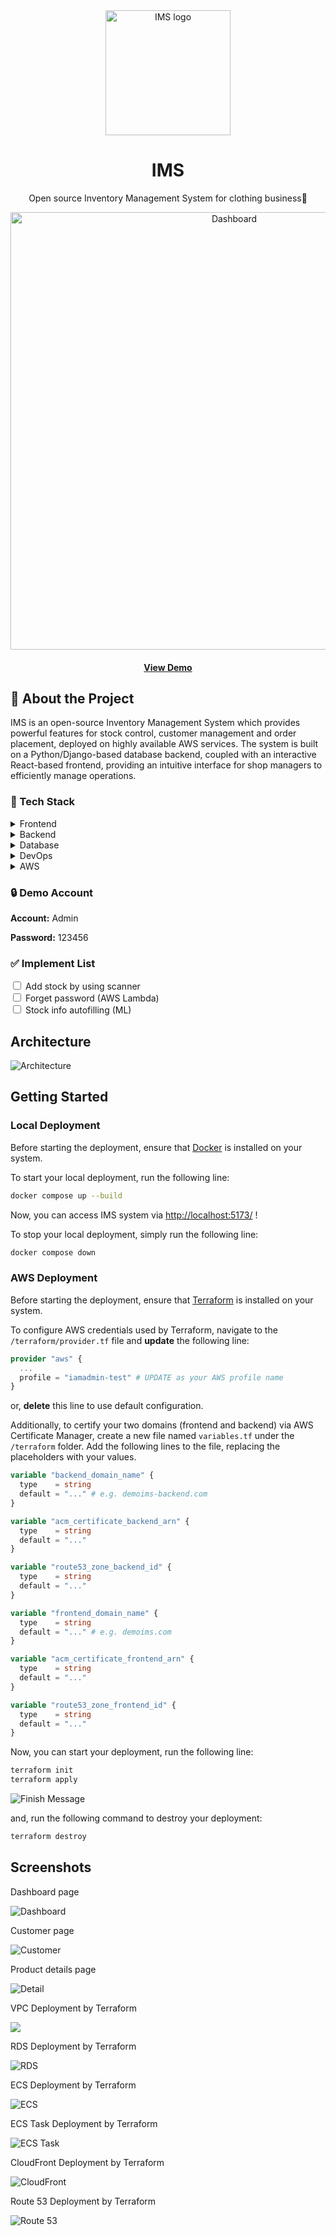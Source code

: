<div align="center">
  <img src="./doc/logo.png" alt="IMS logo" width="200" height="auto"/>
  <h1>
    IMS
  </h1>
  <p>
    Open source Inventory Management System for clothing business👗
  </p>
  <img src="./doc/dashboard_2.png" alt="Dashboard" width="700" />
  <h4>
    <a href="https://demoims.com">View Demo</a>
	</h4>
</div>

## 🌟 About the Project

IMS is an open-source Inventory Management System which provides powerful features for stock control, customer management and order placement, deployed on highly available AWS services. The system is built on a Python/Django-based database backend, coupled with an interactive React-based frontend, providing an intuitive interface for shop managers to efficiently manage operations.



### 👾 Tech Stack

<details>
  <summary>Frontend</summary>
  <ul style="font-size:14px">
    <li>React</li>
    <li>React Router</li>
    <li>Tailwind css</li>
  </ul>
</details>

<details>
  <summary>Backend</summary>
  <ul style="font-size:14px">
    <li>Python</li>
    <li>pytest</li>
    <li>Django</li>
    <li>JWT</li>
  </ul>
</details>

<details>
  <summary>Database</summary>
  <ul style="font-size:14px">
    <li>Postgres</li>
    <li>SQLite</li>
  </ul>
</details>

<details>
  <summary>DevOps</summary>
  <ul style="font-size:14px">
    <li>Docker</li>
    <li>Terraform</li>
  </ul>
</details>

<details>
  <summary>AWS</summary>
  <ul style="font-size:14px">
    <li>VPC</li>
    <li>NAT Gateway</li>
    <li>Internet Gateway</li>
    <li>Application Load Balancer</li>
    <li>RDS</li>
    <li>S3</li>
    <li>ECS Fargate</li>
    <li>Auto Scaling</li>
    <li>ECR</li>
    <li>ACM</li>
    <li>Route 53</li>
    <li>CloudFront</li>
  </ul>
</details>



<h3>🔒 Demo Account</h3>

**Account:** Admin

**Password:**  123456



<h3>✅ Implement List</h3>

<div>
  <label>
    <input type="checkbox" />
    Add stock by using scanner
  </label>
  <br />
  <label>
    <input type="checkbox" />
    Forget password (AWS Lambda)
  </label>
  <br />
  <label>
    <input type="checkbox" />
    Stock info autofilling (ML)
  </label>
</div>



## Architecture

![Architecture](./doc/arc.png)



## Getting Started

### Local Deployment

Before starting the deployment, ensure that [Docker](https://www.docker.com/) is installed on your system.



To start your local deployment, run the following line:

```bash
docker compose up --build
```

Now, you can access IMS system via [http://localhost:5173/]() !



To stop your local deployment, simply run the following line:

```bash
docker compose down
```



### AWS Deployment

Before starting the deployment, ensure that [Terraform](https://www.terraform.io/) is installed on your system.



To configure AWS credentials used by Terraform, navigate to the `/terraform/provider.tf` file and **update** the following line:

```Terraform
provider "aws" {
  ...
  profile = "iamadmin-test" # UPDATE as your AWS profile name
}
```

or, **delete** this line to use default configuration.



Additionally, to certify your two domains (frontend and backend) via AWS Certificate Manager, create a new file named `variables.tf` under the `/terraform` folder. Add the following lines to the file, replacing the placeholders with your values.

```Terraform
variable "backend_domain_name" {
  type    = string
  default = "..." # e.g. demoims-backend.com
}

variable "acm_certificate_backend_arn" {
  type    = string
  default = "..."
}

variable "route53_zone_backend_id" {
  type    = string
  default = "..."
}

variable "frontend_domain_name" {
  type    = string
  default = "..." # e.g. demoims.com
}

variable "acm_certificate_frontend_arn" {
  type    = string
  default = "..."
}

variable "route53_zone_frontend_id" {
  type    = string
  default = "..."
}
```



Now, you can start your deployment, run the following line:

```bash
terraform init
terraform apply
```

![Finish Message](./doc/finish.png)

and, run the following command to destroy your deployment:

```bash
terraform destroy
```



## Screenshots

Dashboard page

![Dashboard](./doc/dashboard_2.png)



Customer page

![Customer](./doc/customer.png)



Product details page

![Detail](./doc/stock.png)



VPC Deployment by Terraform

![](./doc/vpc.png)



RDS Deployment by Terraform

![RDS](./doc/rds.png)



ECS Deployment by Terraform

![ECS](./doc/ecs.png)



ECS Task Deployment by Terraform

![ECS Task](./doc/Ecs_Task.png)



CloudFront Deployment by Terraform

![CloudFront](./doc/Cloudfront.png)



Route 53 Deployment by Terraform

![Route 53](./doc/Route53.png)
